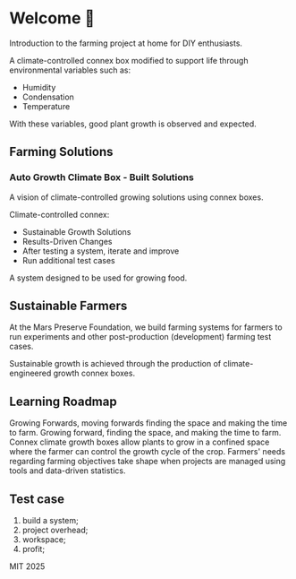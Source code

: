 # Welcome 🍊

Introduction to the farming project at home for DIY enthusiasts.

A climate-controlled connex box modified to support life
through environmental variables such as:

- Humidity
- Condensation
- Temperature

With these variables, good plant growth is observed and expected.

## Farming Solutions

### Auto Growth Climate Box - Built Solutions

A vision of climate-controlled growing solutions
using connex boxes.

Climate-controlled connex:

- Sustainable Growth Solutions
- Results-Driven Changes
- After testing a system, iterate and improve
- Run additional test cases

A system designed to be used for growing food.

## Sustainable Farmers

At the Mars Preserve Foundation, we build farming systems for farmers to run experiments 
and other post-production (development) farming test cases.

Sustainable growth is achieved through the production of climate-engineered growth connex boxes.

## Learning Roadmap

Growing Forwards, moving forwards finding the space and making the time to farm.
Growing forward, finding the space, and making the time to farm.
Connex climate growth boxes allow plants to grow in a confined space where the farmer
can control the growth cycle of the crop. Farmers' needs regarding farming objectives
take shape when projects are managed using tools and data-driven statistics.

## Test case

1. build a system; 
2. project overhead;
3. workspace;
4. profit;

   
 MIT <year> 2025
